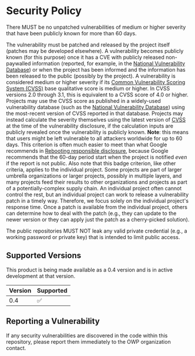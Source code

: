 # Security Policy

There MUST be no unpatched vulnerabilities of medium or higher severity that have been publicly known for more than 60 days. 

The vulnerability must be patched and released by the project itself (patches may be developed elsewhere). A vulnerability becomes publicly known (for this purpose) once it has a CVE with publicly released non-paywalled information (reported, for example, in the <a href="https://nvd.nist.gov/">National Vulnerability Database</a>) or when the project has been informed and the information has been released to the public (possibly by the project). A vulnerability is considered medium or higher severity if its <a href="https://www.first.org/cvss/" >Common Vulnerability Scoring System (CVSS)</a> base qualitative score is medium or higher. In CVSS versions 2.0 through 3.1, this is equivalent to a CVSS score of 4.0 or higher. Projects may use the CVSS score as published in a widely-used vulnerability database (such as the <a href="https://nvd.nist.gov">National Vulnerability Database</a>) using the most-recent version of CVSS reported in that database. Projects may instead calculate the severity themselves using the latest version of <a href="https://www.first.org/cvss/">CVSS</a> at the time of the vulnerability disclosure, if the calculation inputs are publicly revealed once the vulnerability is publicly known. <strong>Note</strong>: this means that users might be left vulnerable to all attackers worldwide for up to 60 days. This criterion is often much easier to meet than what Google recommends in <a href="https://security.googleblog.com/2010/07/rebooting-responsible-disclosure-focus.html">Rebooting responsible disclosure</a>, because Google recommends that the 60-day period start when the project is notified _even_ if the report is not public. Also note that this badge criterion, like other criteria, applies to the individual project. Some projects are part of larger umbrella organizations or larger projects, possibly in multiple layers, and many projects feed their results to other organizations and projects as part of a potentially-complex supply chain. An individual project often cannot control the rest, but an individual project can work to release a vulnerability patch in a timely way. Therefore, we focus solely on the individual project's response time.  Once a patch is available from the individual project, others can determine how to deal with the patch (e.g., they can update to the newer version or they can apply just the patch as a cherry-picked solution).

The public repositories MUST NOT leak any valid private credential (e.g., a working password or private key) that is intended to limit public access.

## Supported Versions

This product is being made available as a 0.4 version and is in active development at that version.

| Version | Supported          |
| ------- | ------------------ |
| 0.4   | :white_check_mark: |

## Reporting a Vulnerability

If any security vulnerabilities are discovered in the code within this repository, please report them immediately to the OWP organization contact.
